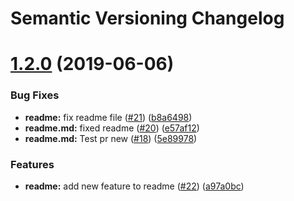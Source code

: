 # Semantic Versioning Changelog

# [1.2.0](https://github.com/sushantparkhi/circle_ci_test/compare/v1.1.4...v1.2.0) (2019-06-06)


### Bug Fixes

* **readme:** fix readme file ([#21](https://github.com/sushantparkhi/circle_ci_test/issues/21)) ([b8a6498](https://github.com/sushantparkhi/circle_ci_test/commit/b8a6498))
* **readme.md:** fixed readme ([#20](https://github.com/sushantparkhi/circle_ci_test/issues/20)) ([e57af12](https://github.com/sushantparkhi/circle_ci_test/commit/e57af12))
* **readme.md:** Test pr new ([#18](https://github.com/sushantparkhi/circle_ci_test/issues/18)) ([5e89978](https://github.com/sushantparkhi/circle_ci_test/commit/5e89978))


### Features

* **readme:** add new feature to readme ([#22](https://github.com/sushantparkhi/circle_ci_test/issues/22)) ([a97a0bc](https://github.com/sushantparkhi/circle_ci_test/commit/a97a0bc))
